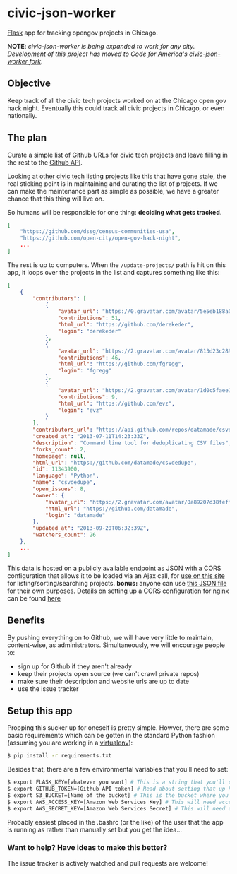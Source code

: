 # civic-json-worker

[Flask](http://flask.pocoo.org) app for tracking opengov projects in Chicago.

**NOTE**: *civic-json-worker is being expanded to work for any city. Development of this project has moved to Code for America's [civic-json-worker fork](https://github.com/codeforamerica/civic-json-worker#contribute).*

## Objective

Keep track of all the civic tech projects worked on at the Chicago open gov hack night. Eventually this could track all civic projects in Chicago, or even nationally.

## The plan

Curate a simple list of Github URLs for civic tech projects and leave filling in the rest to the [Github API](http://developer.github.com/). 

Looking at [other civic tech listing projects](http://commons.codeforamerica.org/) like this that have [gone stale](http://digital.cityofchicago.org/index.php/open-data-applications/), the real sticking point is in maintaining and curating the list of projects. If we can make the maintenance part as simple as possible, we have a greater chance that this thing will live on.

So humans will be responsible for one thing: __deciding what gets tracked__. 

```json
[
    "https://github.com/dssg/census-communities-usa",
    "https://github.com/open-city/open-gov-hack-night",
    ...
]
```

The rest is up to computers. When the ``/update-projects/`` path is hit on this app, it loops over the projects in the list and captures something like this:

``` json
[
    {
        "contributors": [
            {
                "avatar_url": "https://0.gravatar.com/avatar/5e5eb188a0e4d3a7c8f38ee0fc3a6cbd?d=https%3A%2F%2Fidenticons.github.com%2Fd8c3ef3ed05a213a7225bf5e6e46101a.png", 
                "contributions": 51, 
                "html_url": "https://github.com/derekeder", 
                "login": "derekeder"
            }, 
            {
                "avatar_url": "https://2.gravatar.com/avatar/813d23c289052af417387a9270d0da31?d=https%3A%2F%2Fidenticons.github.com%2Ffa9357bb22fd993fc9795619c7e1d4f7.png", 
                "contributions": 46, 
                "html_url": "https://github.com/fgregg", 
                "login": "fgregg"
            }, 
            {
                "avatar_url": "https://2.gravatar.com/avatar/1d0c5faee140af87d7d6967bc946ecc6?d=https%3A%2F%2Fidenticons.github.com%2F44e80db9ed8527f429c969e804432b0f.png", 
                "contributions": 9, 
                "html_url": "https://github.com/evz", 
                "login": "evz"
            }
        ], 
        "contributors_url": "https://api.github.com/repos/datamade/csvdedupe/contributors", 
        "created_at": "2013-07-11T14:23:33Z", 
        "description": "Command line tool for deduplicating CSV files", 
        "forks_count": 2, 
        "homepage": null, 
        "html_url": "https://github.com/datamade/csvdedupe", 
        "id": 11343900, 
        "language": "Python", 
        "name": "csvdedupe", 
        "open_issues": 8, 
        "owner": {
            "avatar_url": "https://2.gravatar.com/avatar/0a89207d38feff1dcd938bdc1e4a9b5e?d=https%3A%2F%2Fidenticons.github.com%2F3424042f8cb2b04950903794ad9c8daf.png", 
            "html_url": "https://github.com/datamade", 
            "login": "datamade"
        }, 
        "updated_at": "2013-09-20T06:32:39Z", 
        "watchers_count": 26
    },
    ...
]
```

This data is hosted on a publicly available endpoint as JSON with a CORS configuration that allows it to be loaded via 
an Ajax call, for [use on this site](http://opengovhacknight.org/projects.html) for listing/sorting/searching projects. 
__bonus:__ anyone can use [this JSON
file](http://worker.opengovhacknight.org/data/project_details.json) for their
own purposes. Details on setting up a CORS configuration for nginx can be found
[here](https://github.com/open-city/civic-json-worker/issues/16#issuecomment-28759993)

## Benefits

By pushing everything on to Github, we will have very little to maintain, content-wise, as administrators. Simultaneously, we will encourage people to:

* sign up for Github if they aren't already
* keep their projects open source (we can't crawl private repos)
* make sure their description and website urls are up to date
* use the issue tracker

## Setup this app

Propping this sucker up for oneself is pretty simple. Howver, there are some basic requirements which can be gotten 
in the standard Python fashion (assuming you are working in a [virtualenv](https://pypi.python.org/pypi/virtualenv)):

``` bash
$ pip install -r requirements.txt
```

Besides that, there are a few environmental variables that you'll need to set:

``` bash
$ export FLASK_KEY=[whatever you want] # This is a string that you'll check to make sure that only trusted people are deleting things
$ export GITHUB_TOKEN=[Github API token] # Read about setting that up here: http://developer.github.com/v3/oauth/
$ export S3_BUCKET=[Name of the bucket] # This is the bucket where you'll store the JSON files 
$ export AWS_ACCESS_KEY=[Amazon Web Services Key] # This will need access to the bucket above
$ export AWS_SECRET_KEY=[Amazon Web Services Secret] # This will need access to the bucket above
```

Probably easiest placed in the .bashrc (or the like) of 
the user that the app is running as rather than manually set but you get the idea...

### Want to help? Have ideas to make this better?

The issue tracker is actively watched and pull requests are welcome!
